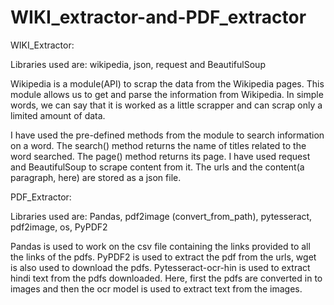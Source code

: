 # WIKI_extractor-and-PDF_extractor

WIKI_Extractor:

Libraries used are:
wikipedia, json, request and BeautifulSoup

Wikipedia is a module(API) to scrap the data from the Wikipedia pages. This module allows us to get and parse the information from Wikipedia. In simple words, we can say that it is worked as a little scrapper and can scrap only a limited amount of data.

I have used the pre-defined methods from the module to search information on a word. The search() method returns the name of titles related to the word searched. 
The page() method returns its page.
I have used request and BeautifulSoup to scrape content from it. The urls and the content(a paragraph, here) are stored as a json file.

PDF_Extractor:

Libraries used are:
Pandas, pdf2image (convert_from_path), pytesseract, pdf2image, os, PyPDF2

Pandas is used to work on the csv file containing the links provided to all the links of the pdfs.
PyPDF2 is used to extract the pdf from the urls, wget is also used to download the pdfs.
Pytesseract-ocr-hin is used to extract hindi text from the pdfs downloaded.
Here, first the pdfs are converted in to images and then the ocr model is used to extract text from the images.


